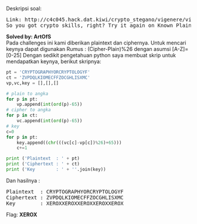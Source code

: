 Deskripsi soal:
<pre>
Link: http://c4c045.hack.dat.kiwi/crypto_stegano/vigenere/vigenere.php?mode=2
So you got crypto skills, right? Try it again on Known Plaintext Mode:
</pre>
<b>Solved by: ArtOfS</b><br />
Pada challenges ini kami diberikan plaintext dan ciphernya. Untuk mencari keynya dapat digunakan Rumus : (Cipher-Plain)%26 dengan asumsi [A-Z]=[0-25]
Dengan sedikit pengetahuan python saya membuat skrip untuk mendapatkan keynya, berikut skripnya: 
```python
pt = 'CRYPTOGRAPHYORCRYPTOLOGYF'
ct = 'ZVPDQLKIOMECFFZOCGHLISXMC'
vp,vc,key = [],[],[]

# plain to angka
for p in pt:
    vp.append(int(ord(p)-65))
# cipher to angka
for p in ct:
    vc.append(int(ord(p)-65))
# key 
c=0
for p in pt:
    key.append((chr(((vc[c]-vp[c])%26)+65)))
    c+=1

print ('Plaintext  : ' + pt)
print ('Ciphertext : ' + ct)
print ('Key        : ' + ''.join(key))
```
Dan hasilnya :
<pre>
Plaintext  : CRYPTOGRAPHYORCRYPTOLOGYF
Ciphertext : ZVPDQLKIOMECFFZOCGHLISXMC
Key        : XEROXXEROXXEROXXEROXXEROX
</pre>
Flag: <b>XEROX</b>
